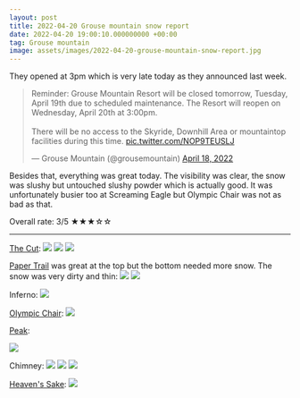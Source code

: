 ```yaml
---
layout: post
title: 2022-04-20 Grouse mountain snow report
date: 2022-04-20 19:00:10.000000000 +00:00
tag: Grouse mountain
image: assets/images/2022-04-20-grouse-mountain-snow-report.jpg
---
```


They opened at 3pm which is very late today as they announced last week.

<blockquote class="twitter-tweet"><p lang="en" dir="ltr">Reminder: Grouse Mountain Resort will be closed tomorrow, Tuesday, April 19th due to scheduled maintenance. The Resort will reopen on Wednesday, April 20th at 3:00pm.<br><br>There will be no access to the Skyride, Downhill Area or mountaintop facilities during this time. <a href="https://t.co/NOP9TEUSLJ">pic.twitter.com/NOP9TEUSLJ</a></p>&mdash; Grouse Mountain (@grousemountain) <a href="https://twitter.com/grousemountain/status/1516189996558004232?ref_src=twsrc%5Etfw">April 18, 2022</a></blockquote> <script async src="https://platform.twitter.com/widgets.js" charset="utf-8"></script>

Besides that, everything was great today. The visibility was clear, the snow was slushy but untouched slushy powder which is actually good. It was unfortunately busier too at Screaming Eagle but Olympic Chair was not as bad as that.

Overall rate: 3/5 ★★★☆☆

---

[The Cut](/the-cut):
![](/assets/images/2022-04-20-the-cut.jpg)
![](/assets/images/2022-04-20-the-cut-2.jpg)
![](/assets/images/2022-04-20-the-cut-3.jpg)

[Paper Trail](/paper-trail) was great at the top but the bottom needed more snow. The snow was very dirty and thin:
![](/assets/images/2022-04-20-paper-trail.jpg)
![](/assets/images/2022-04-20-paper-trail-2.jpg)

Inferno:
![](/assets/images/2022-04-20-inferno.jpg)

[Olympic Chair](/grouse/olympic-express/):
![](/assets/images/2022-04-20-olympic-chair.jpg)

[Peak](/grouse/peak/):

![](/assets/images/2022-04-20-peak.jpg)

Chimney:
![](/assets/images/2022-04-20-chimney.jpg)
![](/assets/images/2022-04-20-chimney-2.jpg)
![](/assets/images/2022-04-20-chimney-4.jpg)

[Heaven's Sake](/heavens-sake):
![](/assets/images/2022-04-20-heavens-sake.jpg)
